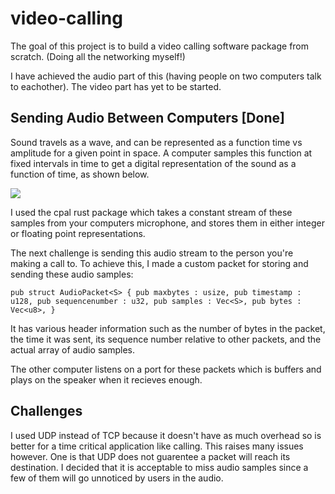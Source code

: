 # video-calling

The goal of this project is to build a video calling software package from scratch. (Doing all the networking myself!)

I have achieved the audio part of this (having people on two computers talk to eachother). The video part has yet to be started.


## Sending Audio Between Computers [Done]

Sound travels as a wave, and can be represented as a function time vs amplitude for a given point in space. A computer samples this function at fixed intervals in time to get a digital representation of the sound as a function of time, as shown below.

![](sounds-sampling.png)

I used the cpal rust package which takes a constant stream of these samples from your computers microphone, and stores them in either integer or floating point representations. 

The next challenge is sending this audio stream to the person you're making a call to. To achieve this, I made a custom packet for storing and sending these audio samples:

`pub struct AudioPacket<S>
{
    pub maxbytes : usize,
    pub timestamp : u128,
    pub sequencenumber : u32,
    pub samples : Vec<S>,
    pub bytes : Vec<u8>,
} `

It has various header information such as the number of bytes in the packet, the time it was sent, its sequence number relative to other packets, and the actual array of audio samples.

The other computer listens on a port for these packets which is buffers and plays on the speaker when it recieves enough.


## Challenges

I used UDP instead of TCP because it doesn't have as much overhead so is better for a time critical application like calling. This raises many issues however. One is that UDP does not guarentee a packet will reach its destination. I decided that it is acceptable to miss audio samples since a few of them will go unnoticed by users in the audio.
